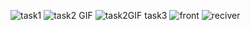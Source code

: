 ![task1](ss.png)
![task2](ss2.png)
GIF
![task2GIF](task2vid.gif)
task3
![front](h.png)
![reciver](hh.png)